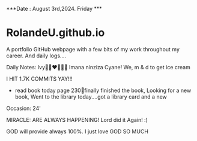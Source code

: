 ***Date : August 3rd,2024. Friday ***
# RolandeU.github.io
 
A portfolio GitHub webpage with a few bits of my work throughout my career. And daily logs....

Daily Notes:
Ivy🙌🏽❤️💚🙏🏾 Imana ninziza Cyane!
We, m & d to get ice cream

I HIT 1.7K COMMITS YAY!!!
- read book today page 230💚finally finished the book, Looking for a new book, 
Went to the library today....got a library card and a new

Occasion: 24'

MIRACLE: ARE ALWAYS HAPPENING!
Lord did it Again! :)

GOD will provide always 100%. I just love GOD SO MUCH







